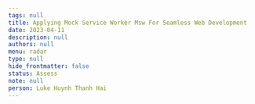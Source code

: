 ```yaml
---
tags: null
title: Applying Mock Service Worker Msw For Seamless Web Development
date: 2023-04-11
description: null
authors: null
menu: radar
type: null
hide_frontmatter: false
status: Assess
note: null
person: Luke Huynh Thanh Hai
---
```


